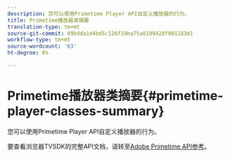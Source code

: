 ```yaml
---
description: 您可以使用Primetime Player API自定义播放器的行为。
title: Primetime播放器类摘要
translation-type: tm+mt
source-git-commit: 89bdda1d4bd5c126f19ba75a819942df901183d1
workflow-type: tm+mt
source-wordcount: '63'
ht-degree: 0%

---
```



# Primetime播放器类摘要{#primetime-player-classes-summary}

您可以使用Primetime Player API自定义播放器的行为。

要查看浏览器TVSDK的完整API文档，请转至[Adobe Primetime API参考](https://help.adobe.com/en_US/primetime/api/index.html#api-Adobe_Primetime_API_References)。
